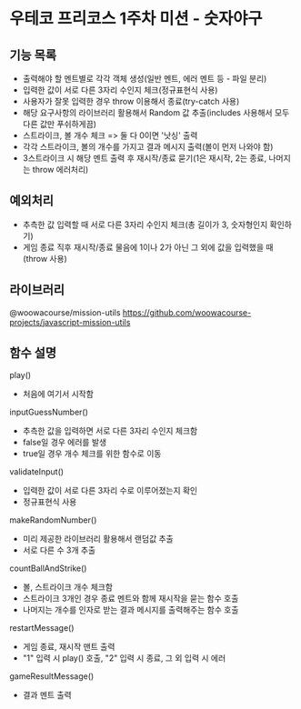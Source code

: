 # 우테코 프리코스 1주차 미션 - 숫자야구

## 기능 목록

- 출력해야 할 멘트별로 각각 객체 생성(일반 멘트, 에러 멘트 등 - 파일 분리)
- 입력한 값이 서로 다른 3자리 수인지 체크(정규표현식 사용)
- 사용자가 잘못 입력한 경우 throw 이용해서 종료(try-catch 사용)
- 해당 요구사항의 라이브러리 활용해서 Random 값 추출(includes 사용해서 모두 다른 값만 푸쉬하게끔)
- 스트라이크, 볼 개수 체크 => 둘 다 0이면 '낫싱' 출력
- 각각 스트라이크, 볼의 개수를 가지고 결과 메시지 출력(볼이 먼저 나와야 함)
- 3스트라이크 시 해당 멘트 출력 후 재시작/종료 묻기(1은 재시작, 2는 종료, 나머지는 throw 에러처리)

## 예외처리

- 추측한 값 입력할 때 서로 다른 3자리 수인지 체크(총 길이가 3, 숫자형인지 확인하기)
- 게임 종료 직후 재시작/종료 물음에 1이나 2가 아닌 그 외에 값을 입력했을 때(throw 사용)

## 라이브러리

@woowacourse/mission-utils
https://github.com/woowacourse-projects/javascript-mission-utils

## 함수 설명

play()

- 처음에 여기서 시작함

inputGuessNumber()

- 추측한 값을 입력하면 서로 다른 3자리 수인지 체크함
- false일 경우 에러를 발생
- true일 경우 개수 체크를 위한 함수로 이동

validateInput()

- 입력한 값이 서로 다른 3자리 수로 이루어졌는지 확인
- 정규표현식 사용

makeRandomNumber()

- 미리 제공한 라이브러리 활용해서 랜덤값 추출
- 서로 다른 수 3개 추출

countBallAndStrike()

- 볼, 스트라이크 개수 체크함
- 스트라이크 3개인 경우 종료 멘트와 함께 재시작을 묻는 함수 호출
- 나머지는 개수를 인자로 받는 결과 메시지를 출력해주는 함수 호출

restartMessage()

- 게임 종료, 재시작 맨트 출력
- "1" 입력 시 play() 호출, "2" 입력 시 종료, 그 외 입력 시 에러

gameResultMessage()

- 결과 멘트 출력
